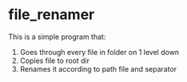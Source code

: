 # file_renamer

This is a simple program that:
1. Goes through every file in folder on 1 level down
2. Copies file to root dir
3. Renames it according to path file and separator
